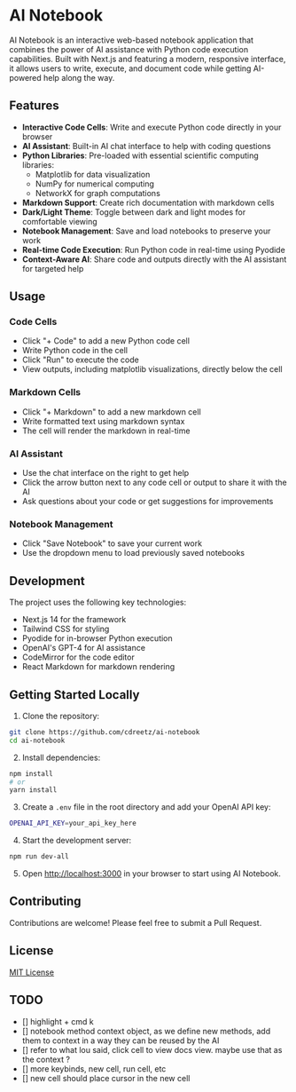 # AI Notebook

AI Notebook is an interactive web-based notebook application that combines the power of AI assistance with Python code execution capabilities. Built with Next.js and featuring a modern, responsive interface, it allows users to write, execute, and document code while getting AI-powered help along the way.

## Features

- **Interactive Code Cells**: Write and execute Python code directly in your browser
- **AI Assistant**: Built-in AI chat interface to help with coding questions
- **Python Libraries**: Pre-loaded with essential scientific computing libraries:
  - Matplotlib for data visualization
  - NumPy for numerical computing
  - NetworkX for graph computations
- **Markdown Support**: Create rich documentation with markdown cells
- **Dark/Light Theme**: Toggle between dark and light modes for comfortable viewing
- **Notebook Management**: Save and load notebooks to preserve your work
- **Real-time Code Execution**: Run Python code in real-time using Pyodide
- **Context-Aware AI**: Share code and outputs directly with the AI assistant for targeted help

## Usage

### Code Cells
- Click "+ Code" to add a new Python code cell
- Write Python code in the cell
- Click "Run" to execute the code
- View outputs, including matplotlib visualizations, directly below the cell

### Markdown Cells
- Click "+ Markdown" to add a new markdown cell
- Write formatted text using markdown syntax
- The cell will render the markdown in real-time

### AI Assistant
- Use the chat interface on the right to get help
- Click the arrow button next to any code cell or output to share it with the AI
- Ask questions about your code or get suggestions for improvements

### Notebook Management
- Click "Save Notebook" to save your current work
- Use the dropdown menu to load previously saved notebooks

## Development

The project uses the following key technologies:
- Next.js 14 for the framework
- Tailwind CSS for styling
- Pyodide for in-browser Python execution
- OpenAI's GPT-4 for AI assistance
- CodeMirror for the code editor
- React Markdown for markdown rendering

## Getting Started Locally

1. Clone the repository:

```bash
git clone https://github.com/cdreetz/ai-notebook
cd ai-notebook
```

2. Install dependencies:
```bash
npm install
# or
yarn install
```

3. Create a `.env` file in the root directory and add your OpenAI API key:
```bash
OPENAI_API_KEY=your_api_key_here
```

4. Start the development server:
```bash
npm run dev-all
```

5. Open [http://localhost:3000](http://localhost:3000) in your browser to start using AI Notebook.


## Contributing

Contributions are welcome! Please feel free to submit a Pull Request.

## License

[MIT License](LICENSE)



## TODO

- [] highlight + cmd k
- [] notebook method context object, as we define new methods, add them to context in a way they can be reused by the AI
- [] refer to what lou said, click cell to view docs view. maybe use that as the context ?
- [] more keybinds, new cell, run cell, etc
- [] new cell should place cursor in the new cell